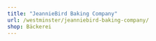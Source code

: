 ```yaml
---
title: "JeannieBird Baking Company"
url: /westminster/jeanniebird-baking-company/
shop: Bäckerei
---
```

